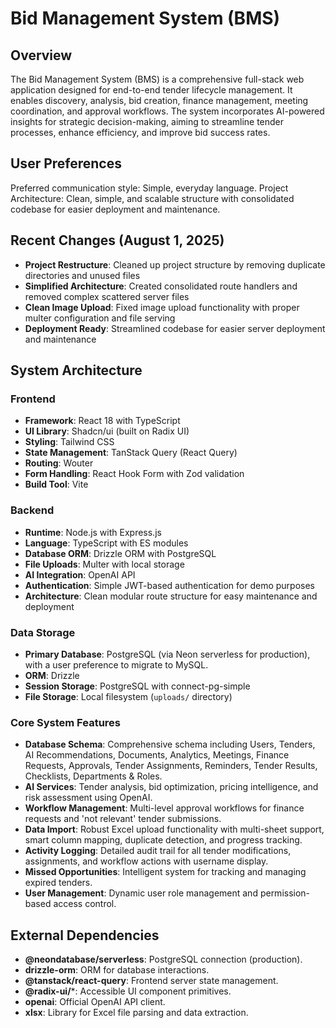 # Bid Management System (BMS)

## Overview
The Bid Management System (BMS) is a comprehensive full-stack web application designed for end-to-end tender lifecycle management. It enables discovery, analysis, bid creation, finance management, meeting coordination, and approval workflows. The system incorporates AI-powered insights for strategic decision-making, aiming to streamline tender processes, enhance efficiency, and improve bid success rates.

## User Preferences
Preferred communication style: Simple, everyday language.
Project Architecture: Clean, simple, and scalable structure with consolidated codebase for easier deployment and maintenance.

## Recent Changes (August 1, 2025)
- **Project Restructure**: Cleaned up project structure by removing duplicate directories and unused files
- **Simplified Architecture**: Created consolidated route handlers and removed complex scattered server files
- **Clean Image Upload**: Fixed image upload functionality with proper multer configuration and file serving
- **Deployment Ready**: Streamlined codebase for easier server deployment and maintenance

## System Architecture

### Frontend
- **Framework**: React 18 with TypeScript
- **UI Library**: Shadcn/ui (built on Radix UI)
- **Styling**: Tailwind CSS
- **State Management**: TanStack Query (React Query)
- **Routing**: Wouter
- **Form Handling**: React Hook Form with Zod validation
- **Build Tool**: Vite

### Backend
- **Runtime**: Node.js with Express.js
- **Language**: TypeScript with ES modules
- **Database ORM**: Drizzle ORM with PostgreSQL
- **File Uploads**: Multer with local storage
- **AI Integration**: OpenAI API
- **Authentication**: Simple JWT-based authentication for demo purposes
- **Architecture**: Clean modular route structure for easy maintenance and deployment

### Data Storage
- **Primary Database**: PostgreSQL (via Neon serverless for production), with a user preference to migrate to MySQL.
- **ORM**: Drizzle
- **Session Storage**: PostgreSQL with connect-pg-simple
- **File Storage**: Local filesystem (`uploads/` directory)

### Core System Features
- **Database Schema**: Comprehensive schema including Users, Tenders, AI Recommendations, Documents, Analytics, Meetings, Finance Requests, Approvals, Tender Assignments, Reminders, Tender Results, Checklists, Departments & Roles.
- **AI Services**: Tender analysis, bid optimization, pricing intelligence, and risk assessment using OpenAI.
- **Workflow Management**: Multi-level approval workflows for finance requests and 'not relevant' tender submissions.
- **Data Import**: Robust Excel upload functionality with multi-sheet support, smart column mapping, duplicate detection, and progress tracking.
- **Activity Logging**: Detailed audit trail for all tender modifications, assignments, and workflow actions with username display.
- **Missed Opportunities**: Intelligent system for tracking and managing expired tenders.
- **User Management**: Dynamic user role management and permission-based access control.

## External Dependencies

- **@neondatabase/serverless**: PostgreSQL connection (production).
- **drizzle-orm**: ORM for database interactions.
- **@tanstack/react-query**: Frontend server state management.
- **@radix-ui/***: Accessible UI component primitives.
- **openai**: Official OpenAI API client.
- **xlsx**: Library for Excel file parsing and data extraction.